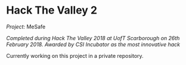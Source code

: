 # Hack The Valley 2

*Project:* MeSafe 

*Completed during Hack The Valley 2018 at UofT Scarborough on 26th February 2018.*
*Awarded by CSI Incubator as the most innovative hack*

Currently working on this project in a private repository.